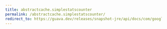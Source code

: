 ```yaml
---
title: abstractcache.simplestatscounter
permalink: /abstractcache.simplestatscounter/
redirect_to: https://guava.dev/releases/snapshot-jre/api/docs/com/google/common/cache/AbstractCache.SimpleStatsCounter.html
---
```

